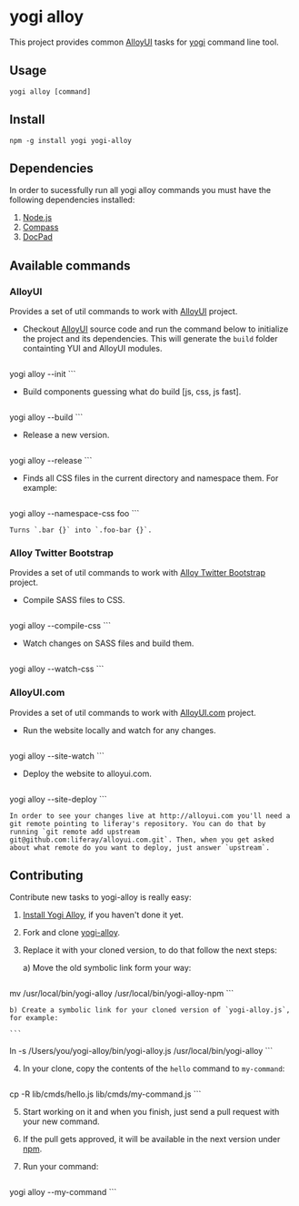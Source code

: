 # yogi alloy

This project provides common [AlloyUI](http://alloyui.com) tasks for [yogi](http://yui.github.com/yogi) command line tool.

## Usage

	yogi alloy [command]

## Install

	npm -g install yogi yogi-alloy

## Dependencies

In order to sucessfully run all yogi alloy commands you must have the following dependencies installed:

1. [Node.js](http://nodejs.org/download/)
2. [Compass](http://compass-style.org/install/)
3. [DocPad](http://bevry.me/learn/docpad-install)

## Available commands

### AlloyUI

Provides a set of util commands to work with [AlloyUI](http://github.com/liferay/alloy-ui) project.

* Checkout [AlloyUI](https://github.com/liferay/alloy-ui) source code and run the command below to initialize the project and its dependencies. This will generate the `build` folder containting YUI and AlloyUI modules.

	```
yogi alloy --init
	```

* Build components guessing what do build [js, css, js fast].

	```
yogi alloy --build
	```

* Release a new version.

	```
yogi alloy --release
	```

* Finds all CSS files in the current directory and namespace them. For example:

	```
yogi alloy --namespace-css foo
	```

	Turns `.bar {}` into `.foo-bar {}`.

### Alloy Twitter Bootstrap

Provides a set of util commands to work with [Alloy Twitter Bootstrap](http://github.com/liferay/alloy-twitter-bootstrap) project.

* Compile SASS files to CSS.

	```
yogi alloy --compile-css
	```

* Watch changes on SASS files and build them.

	```
yogi alloy --watch-css
	```

### AlloyUI.com

Provides a set of util commands to work with [AlloyUI.com](http://github.com/liferay/alloyui.com) project.

* Run the website locally and watch for any changes.

	```
yogi alloy --site-watch
	```

* Deploy the website to alloyui.com.

	```
yogi alloy --site-deploy
	```
	
	In order to see your changes live at http://alloyui.com you'll need a git remote pointing to liferay's repository. You can do that by running `git remote add upstream git@github.com:liferay/alloyui.com.git`. Then, when you get asked about what remote do you want to deploy, just answer `upstream`.

## Contributing

Contribute new tasks to yogi-alloy is really easy:

1. [Install Yogi Alloy](#install), if you haven't done it yet.
2. Fork and clone [yogi-alloy](http://github.com/liferay/yogi-alloy).
3. Replace it with your cloned version, to do that follow the next steps:

	a) Move the old symbolic link form your way:

	```
mv /usr/local/bin/yogi-alloy /usr/local/bin/yogi-alloy-npm
	```

	b) Create a symbolic link for your cloned version of `yogi-alloy.js`, for example:

	```
ln -s /Users/you/yogi-alloy/bin/yogi-alloy.js /usr/local/bin/yogi-alloy
	```

4. In your clone, copy the contents of the `hello` command to `my-command`:

	```
cp -R lib/cmds/hello.js lib/cmds/my-command.js
	```

5. Start working on it and when you finish, just send a pull request with your new command.
6. If the pull gets approved, it will be available in the next version under [npm](https://npmjs.org/package/yogi-alloy).
7. Run your command:

	```
yogi alloy --my-command
	```